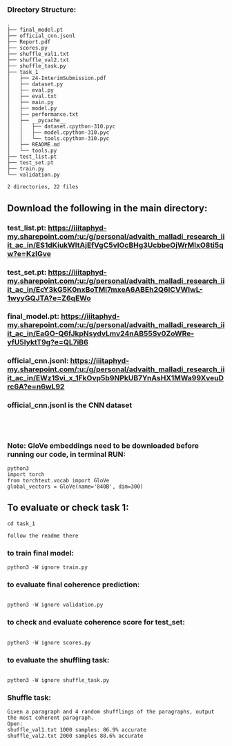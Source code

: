 
### DIrectory Structure:
```
.
├── final_model.pt
├── official_cnn.jsonl
├── Report.pdf
├── scores.py
├── shuffle_val1.txt
├── shuffle_val2.txt
├── shuffle_task.py
├── task_1
│   ├── 24-InterimSubmission.pdf
│   ├── dataset.py
│   ├── eval.py
│   ├── eval.txt
│   ├── main.py
│   ├── model.py
│   ├── performance.txt
│   ├── __pycache__
│   │   ├── dataset.cpython-310.pyc
│   │   ├── model.cpython-310.pyc
│   │   └── tools.cpython-310.pyc
│   ├── README.md
│   └── tools.py
├── test_list.pt
├── test_set.pt
├── train.py
└── validation.py

2 directories, 22 files

```


## Download the following in the main directory:

### test_list.pt: https://iiitaphyd-my.sharepoint.com/:u:/g/personal/advaith_malladi_research_iiit_ac_in/ES1dKiukWltAjEfVgC5vlOcBHg3UcbbeOjWrMlxO8ti5qw?e=KzIGve
### test_set.pt: https://iiitaphyd-my.sharepoint.com/:u:/g/personal/advaith_malladi_research_iiit_ac_in/EcY3kG5K0nxBoTMl7mxeA6ABEh2Q6ICVWIwL-1wyyGQJTA?e=Z6qEWo
### final_model.pt: https://iiitaphyd-my.sharepoint.com/:u:/g/personal/advaith_malladi_research_iiit_ac_in/EaGO-Q6fJkpNsydvLmv24nAB55Sv0ZoWRe-yfU5IyktT9g?e=QL7iB6
### official_cnn.jsonl: https://iiitaphyd-my.sharepoint.com/:u:/g/personal/advaith_malladi_research_iiit_ac_in/EWz1Svi_x_1FkOvp5b9NPkUB7YnAsHX1MWa99XveuDrc6A?e=n6wL92

### official_cnn.jsonl is the CNN dataset   

<br><br>
###  Note: GloVe embeddings need to be downloaded before running our code, in terminal RUN:

```
python3
import torch
from torchtext.vocab import GloVe
global_vectors = GloVe(name='840B', dim=300)
```

## To evaluate or check task 1:

```
cd task_1

follow the readme there

```

### to train final model:

```
python3 -W ignore train.py

```

### to evaluate final coherence prediction:

```

python3 -W ignore validation.py

```

### to check and evaluate coherence score for test_set:

```

python3 -W ignore scores.py

```

### to evaluate the shuffling task:

```

python3 -W ignore shuffle_task.py

```
### Shuffle task:
```
Given a paragraph and 4 random shufflings of the paragraphs, output the most coherent paragraph.
Open:
shuffle_val1.txt 1000 samples: 86.9% accurate
shuffle_val2.txt 2000 samples 88.6% accurate
```
